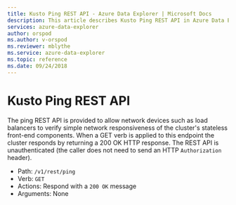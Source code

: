 ```yaml
---
title: Kusto Ping REST API - Azure Data Explorer | Microsoft Docs
description: This article describes Kusto Ping REST API in Azure Data Explorer.
services: azure-data-explorer
author: orspod
ms.author: v-orspod
ms.reviewer: mblythe
ms.service: azure-data-explorer
ms.topic: reference
ms.date: 09/24/2018
---
```

# Kusto Ping REST API

The ping REST API is provided to allow network devices such as load balancers
to verify simple network responsiveness of the cluster's stateless front-end
components. When a GET verb is applied to this endpoint the cluster responds
by returning a 200 OK HTTP response. The REST API is unauthenticated (the caller
does not need to send an HTTP `Authorization` header).

- Path: `/v1/rest/ping`
- Verb: `GET`
- Actions: Respond with a `200 OK` message
- Arguments: None